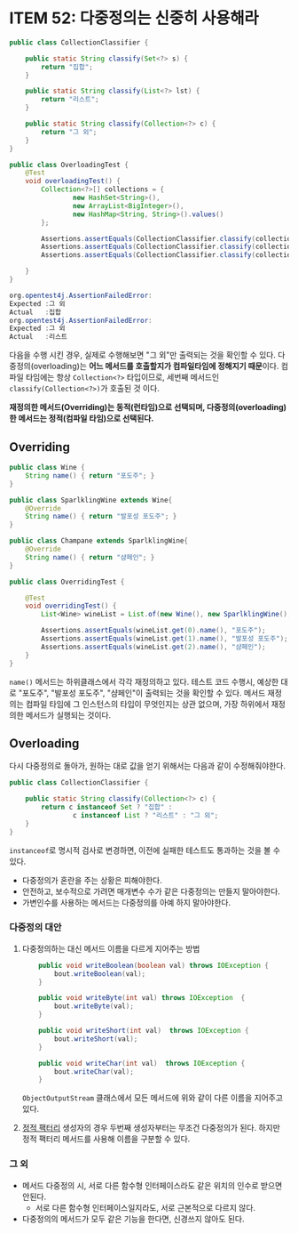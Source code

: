 # ITEM 52: 다중정의는 신중히 사용해라

```java
public class CollectionClassifier {

    public static String classify(Set<?> s) {
        return "집합";
    }

    public static String classify(List<?> lst) {
        return "리스트";
    }

    public static String classify(Collection<?> c) {
        return "그 외";
    }
}
```

```java
public class OverloadingTest {
    @Test
    void overloadingTest() {
        Collection<?>[] collections = {
                new HashSet<String>(),
                new ArrayList<BigInteger>(),
                new HashMap<String, String>().values()
        };

        Assertions.assertEquals(CollectionClassifier.classify(collections[0]), "집합");
        Assertions.assertEquals(CollectionClassifier.classify(collections[1]), "리스트");
        Assertions.assertEquals(CollectionClassifier.classify(collections[2]), "그 외");

    }
}
```

```java
org.opentest4j.AssertionFailedError: 
Expected :그 외
Actual   :집합
org.opentest4j.AssertionFailedError: 
Expected :그 외
Actual   :리스트
```

다음을 수행 시킨 경우, 실제로 수행해보면 "그 외"만 출력되는 것을 확인할 수 있다.
다중정의(overloading)는 **어느 메서드를 호출할지가 컴파일타임에 정해지기 때문**이다.
컴파일 타임에는 항상 `Collection<?>` 타입이므로, 세번째 메서드인 `classify(Collection<?>)`가 호출된 것 이다.

**재정의한 메서드(Overriding)는 동적(런타임)으로 선택되며, 다중정의(overloading)한 메서드는 정적(컴파일 타임)으로 선택된다.**

## Overriding

```java
public class Wine {
    String name() { return "포도주"; }
}
```

```java
public class SparlklingWine extends Wine{
    @Override
    String name() { return "발포성 포도주"; }
}
```

```java
public class Champane extends SparlklingWine{
    @Override
    String name() { return "샴페인"; }
}
```

```java
public class OverridingTest {

    @Test
    void overridingTest() {
        List<Wine> wineList = List.of(new Wine(), new SparlklingWine(), new Champane());

        Assertions.assertEquals(wineList.get(0).name(), "포도주");
        Assertions.assertEquals(wineList.get(1).name(), "발포성 포도주");
        Assertions.assertEquals(wineList.get(2).name(), "샴페인");
    }
}
```

`name()`  메서드는 하위클래스에서 각각 재정의하고 있다.
테스트 코드 수행시, 예상한 대로 "포도주", "발포성 포도주", "샴페인"이 출력되는 것을 확인할 수 있다.
메서드 재정의는 컴파일 타임에 그 인스턴스의 타입이 무엇인지는 상관 없으며, 가장 하위에서 재정의한 메서드가 실행되는 것이다.

## Overloading

다시 다중정의로 돌아가, 원하는 대로 값을 얻기 위해서는 다음과 같이 수정해줘야한다.

```java
public class CollectionClassifier {

    public static String classify(Collection<?> c) {
        return c instanceof Set ? "집합" :
                c instanceof List ? "리스트" : "그 외";
    }
}
```

`instanceof`로 명시적 검사로 변경하면, 이전에 실패한 테스트도 통과하는 것을 볼 수 있다.

- 다중정의가 혼란을 주는 상황은 피해야한다.
-  안전하고, 보수적으로 가려면 매개변수 수가 같은 다중정의는 만들지 말아야한다.
-  가변인수를 사용하는 메서드는 다중정의를 아예 하지 말아야한다.

### 다중정의 대안

1. 다중정의하는 대신 메서드 이름을 다르게 지어주는 방법

    ```java
        public void writeBoolean(boolean val) throws IOException {
            bout.writeBoolean(val);
        }
    
        public void writeByte(int val) throws IOException  {
            bout.writeByte(val);
        }
    
        public void writeShort(int val)  throws IOException {
            bout.writeShort(val);
        }
    
        public void writeChar(int val)  throws IOException {
            bout.writeChar(val);
        }
    ```

    `ObjectOutputStream` 클래스에서 모든 메서드에 위와 같이 다른 이름을 지어주고 있다.

2. [정적 팩터리](https://github.com/dh00023/TIL/blob/master/Java/effective_java/2021-01-12-static-factory-methods.md)
    생성자의 경우 두번째 생성자부터는 무조건 다중정의가 된다. 하지만 정적 팩터리 메서드를 사용해 이름을 구분할 수 있다.

### 그 외

- 메서드 다중정의 시, 서로 다른 함수형 인터페이스라도 같은 위치의 인수로 받으면 안된다.
    - 서로 다른 함수형 인터페이스일지라도, 서로 근본적으로 다르지 않다.
- 다중정의의 메서드가 모두 같은 기능을 한다면, 신경쓰지 않아도 된다.

